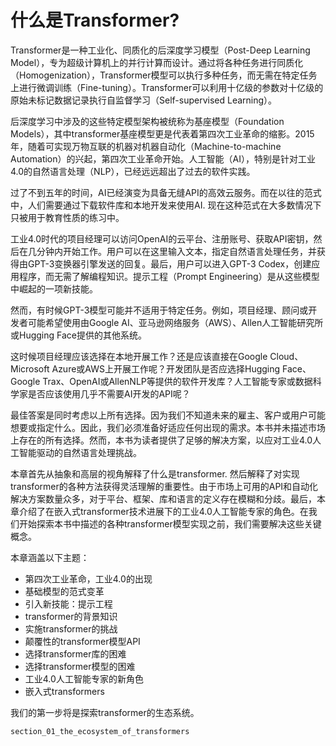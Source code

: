 # 什么是Transformer?

Transformer是一种工业化、同质化的后深度学习模型（Post-Deep Learning Model），专为超级计算机上的并行计算而设计。通过将各种任务进行同质化（Homogenization），Transformer模型可以执行多种任务，而无需在特定任务上进行微调训练（Fine-tuning）。Transformer可以利用十亿级的参数对十亿级的原始未标记数据记录执行自监督学习（Self-supervised Learning）。

后深度学习中涉及的这些特定模型架构被统称为基座模型（Foundation Models），其中transformer基座模型更是代表着第四次工业革命的缩影。2015年，随着可实现万物互联的机器对机器自动化（Machine-to-machine Automation）的兴起，第四次工业革命开始。人工智能（AI），特别是针对工业4.0的自然语言处理（NLP），已经远远超出了过去的软件实践。

过了不到五年的时间，AI已经演变为具备无缝API的高效云服务。而在以往的范式中，人们需要通过下载软件库和本地开发来使用AI. 现在这种范式在大多数情况下只被用于教育性质的练习中。

工业4.0时代的项目经理可以访问OpenAI的云平台、注册账号、获取API密钥，然后在几分钟内开始工作。用户可以在这里输入文本，指定自然语言处理任务，并获得由GPT-3变换器引擎发送的回复。最后，用户可以进入GPT-3 Codex，创建应用程序，而无需了解编程知识。提示工程（Prompt Engineering）是从这些模型中崛起的一项新技能。

然而，有时候GPT-3模型可能并不适用于特定任务。例如，项目经理、顾问或开发者可能希望使用由Google AI、亚马逊网络服务（AWS）、Allen人工智能研究所或Hugging Face提供的其他系统。

这时候项目经理应该选择在本地开展工作？还是应该直接在Google Cloud、Microsoft Azure或AWS上开展工作呢？开发团队是否应选择Hugging Face、Google Trax、OpenAI或AllenNLP等提供的软件开发库？人工智能专家或数据科学家是否应该使用几乎不需要AI开发的API呢？

最佳答案是同时考虑以上所有选择。因为我们不知道未来的雇主、客户或用户可能想要或指定什么。因此，我们必须准备好适应任何出现的需求。本书并未描述市场上存在的所有选择。然而，本书为读者提供了足够的解决方案，以应对工业4.0人工智能驱动的自然语言处理挑战。

本章首先从抽象和高层的视角解释了什么是transformer. 然后解释了对实现transformer的各种方法获得灵活理解的重要性。由于市场上可用的API和自动化解决方案数量众多，对于平台、框架、库和语言的定义存在模糊和分歧。最后，本章介绍了在嵌入式transformer技术进展下的工业4.0人工智能专家的角色。在我们开始探索本书中描述的各种transformer模型实现之前，我们需要解决这些关键概念。

本章涵盖以下主题：
- 第四次工业革命，工业4.0的出现
- 基础模型的范式变革
- 引入新技能：提示工程
- transformer的背景知识
- 实施transformer的挑战
- 颠覆性的transformer模型API
- 选择transformer库的困难
- 选择transformer模型的困难
- 工业4.0人工智能专家的新角色
- 嵌入式transformers

我们的第一步将是探索transformer的生态系统。

```toc
section_01_the_ecosystem_of_transformers
```
